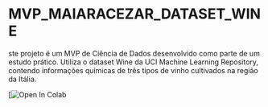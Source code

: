 # MVP_MAIARACEZAR_DATASET_WINE
ste projeto é um MVP de Ciência de Dados desenvolvido como parte de um estudo prático. Utiliza o dataset Wine da UCI Machine Learning Repository, contendo informações químicas de três tipos de vinho cultivados na região da Itália.

[![Open In Colab](https://colab.research.google.com/github/maiaracezar/MVP_MAIARACEZAR_DATASET_WINE/blob/main/MVP_MAIARACEZAR_DATASET_WINE.ipynb)
